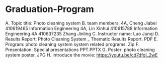 # Graduation-Program
A. Topic title: Photo cleaning system
B. team members:
4A, Cheng Jiabei 410619465
Information Engineering 4A, Lin Xinhui 410615788
Information Engineering 4A 410637235 Zhang Jinling
C. Instructor name: Luo Junqi
D. Results Report: Photo Cleaning System _ Thematic Results Report. PDF
E. Program: photo cleaning system system related programs. Zip
F. Presentation: Special presentations PPT.PPTX
G. Poster: photo cleaning system poster. JPG
H. introduce the movie: https://youtu.be/cd7dfgI_2wE
